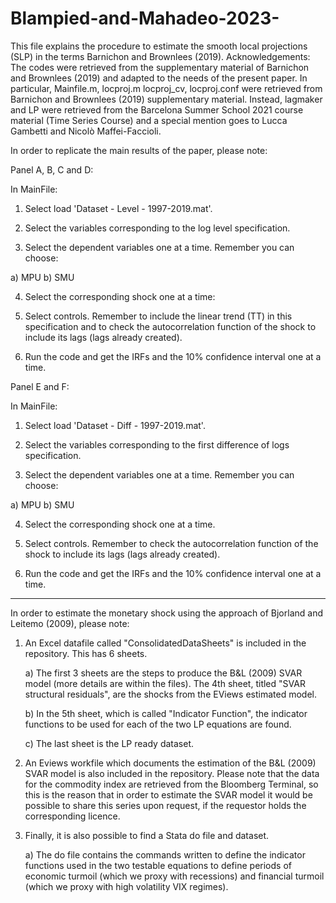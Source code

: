 # Blampied-and-Mahadeo-2023-

This file explains the procedure to estimate the smooth local projections (SLP) in the terms Barnichon and Brownlees (2019).
Acknowledgements: The codes were retrieved from the supplementary material of Barnichon and Brownlees (2019) and adapted to the needs of the present paper. 
In particular, Mainfile.m, locproj.m locproj_cv, locproj.conf were retrieved from Barnichon and Brownlees (2019) supplementary material.
Instead, lagmaker and LP were retrieved from the Barcelona Summer School 2021 course material (Time Series Course) and a special mention goes to Lucca Gambetti and Nicolò Maffei-Faccioli. 


In order to replicate the main results of the paper, please note:



Panel A, B, C and D: 

In MainFile: 

1) Select load 'Dataset - Level - 1997-2019.mat'.

2) Select the variables corresponding to the log level specification.

3) Select the dependent variables one at a time. Remember you can choose:

a) MPU
b) SMU

4) Select the corresponding shock one at a time:

5) Select controls. Remember to include the linear trend (TT) in this specification and to check the autocorrelation function of the shock to include its lags (lags already created).

6) Run the code and get the IRFs and the 10% confidence interval one at a time.


Panel E and F:

In MainFile: 

1) Select load 'Dataset - Diff - 1997-2019.mat'.

2) Select the variables corresponding to the first difference of logs specification.

3) Select the dependent variables one at a time. Remember you can choose:

a) MPU
b) SMU

4) Select the corresponding shock one at a time.

5) Select controls. Remember to check the autocorrelation function of the shock to include its lags (lags already created).

6) Run the code and get the IRFs and the 10% confidence interval one at a time.



-----------------------------------------------------------------------------------------------------------------------------

In order to estimate the monetary shock using the approach of Bjorland and Leitemo (2009), please note:


1) An Excel datafile called "ConsolidatedDataSheets" is included in the repository. This has 6 sheets. 

	a) The first 3 sheets are the steps to produce the B&L (2009) SVAR model (more details are within the files). The 4th sheet, titled "SVAR structural residuals", are the shocks from the EViews estimated model.

	b) In the 5th sheet, which is called "Indicator Function", the indicator functions to be used for each of the two LP equations are found. 

	c) The last sheet is the LP ready dataset.

2) An Eviews workfile which documents the estimation of the B&L (2009) SVAR model is also included in the repository. Please note that the data for the commodity index are retrieved from the Bloomberg Terminal, so this is the reason that in order to estimate the SVAR model it would be possible to share this series upon request, if the requestor holds the corresponding licence.

3) Finally, it is also possible to find a Stata do file and dataset.

	a) The do file contains the commands written to define the indicator functions used in the two testable equations to define periods of economic turmoil (which we proxy with recessions) and financial turmoil (which we proxy with high volatility VIX regimes).



